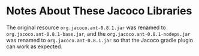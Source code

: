 # Notes About These Jacoco Libraries

The original resource `org.jacoco.ant-0.8.1.jar` was renamed to
`org.jacoco.ant-0.8.1-base.jar`, and the `org.jacoco.ant-0.8.1-nodeps.jar`
was renamed to `org.jacoco.ant-0.8.1.jar` so that the Jacoco gradle
plugin can work as expected.

